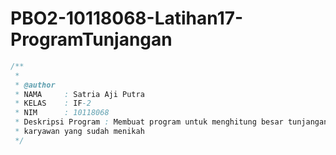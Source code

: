 # PBO2-10118068-Latihan17-ProgramTunjangan

```java
/**
 *
 * @author
 * NAMA     : Satria Aji Putra
 * KELAS    : IF-2
 * NIM      : 10118068
 * Deskripsi Program : Membuat program untuk menghitung besar tunjangan bagi
 * karyawan yang sudah menikah
 */
```
